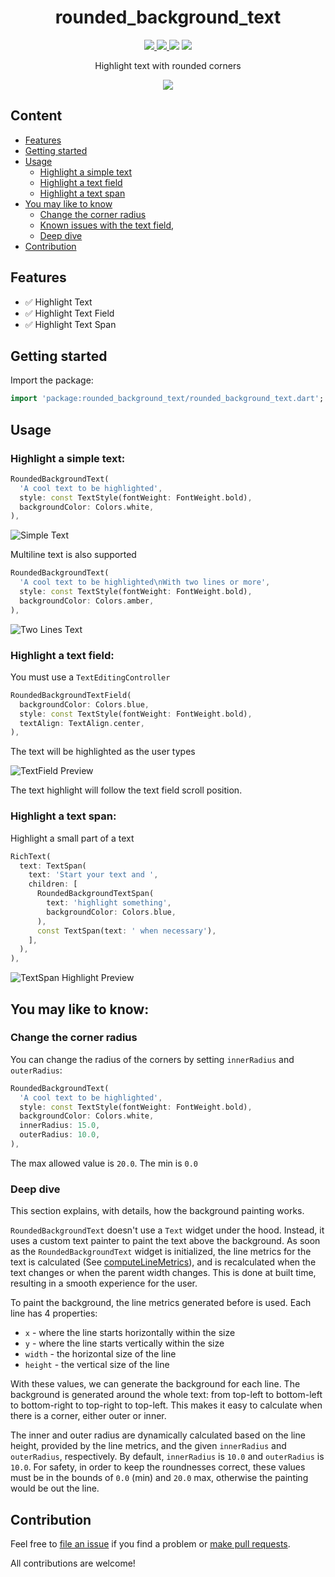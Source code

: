 <div>
  <h1 align="center">rounded_background_text</h1>
  <p align="center" >
    <a title="Discord" href="https://discord.gg/674gpDQUVq">
      <img src="https://img.shields.io/discord/809528329337962516?label=discord&logo=discord" />
    </a>
    <a title="Pub" href="https://pub.dartlang.org/packages/rounded_background_text" >
      <img src="https://img.shields.io/pub/v/rounded_background_text.svg?style=popout&include_prereleases" />
    </a>
    <a title="Github License">
      <img src="https://img.shields.io/github/license/bdlukaa/rounded_background_text" />
    </a>
    <a title="Web Example" href="https://bdlukaa.github.io/rounded_background_text">
      <img src="https://img.shields.io/badge/web-example---?style=flat-square&color=e88d0c" />
    </a>
  </p>
  <p align="center">
  Highlight text with rounded corners
  </p>
</div>

<div align="center">
  <a href="https://bdlukaa.github.io/rounded_background_text">
    <img src="https://github.com/bdlukaa/rounded_background_text/blob/main/assets/showcase.png?raw=true" />
  </a>
</div>

## Content

- [Features](#features)
- [Getting started](#getting-started)
- [Usage](#usage)
  - [Highlight a simple text](#highlight-a-simple-text)
  - [Highlight a text field](#highlight-a-text-field)
  - [Highlight a text span](#highlight-a-text-span)
- [You may like to know](#you-may-like-to-know)
  - [Change the corner radius](#change-the-corner-radius)
  - [Known issues with the text field](#known-issues-with-the-text-field),
  - [Deep dive](#deep-dive)
- [Contribution](#contribution)

## Features

- ✅ Highlight Text
- ✅ Highlight Text Field
- ✅ Highlight Text Span

## Getting started

Import the package:

```dart
import 'package:rounded_background_text/rounded_background_text.dart';
```

## Usage

### Highlight a simple text:

```dart
RoundedBackgroundText(
  'A cool text to be highlighted',
  style: const TextStyle(fontWeight: FontWeight.bold),
  backgroundColor: Colors.white,
),
```

![Simple Text](https://github.com/bdlukaa/rounded_background_text/blob/main/assets/simple_text.png?raw=true)

Multiline text is also supported

```dart
RoundedBackgroundText(
  'A cool text to be highlighted\nWith two lines or more',
  style: const TextStyle(fontWeight: FontWeight.bold),
  backgroundColor: Colors.amber,
),
```

![Two Lines Text](https://github.com/bdlukaa/rounded_background_text/blob/main/assets/two_lines_text.png?raw=true)

### Highlight a text field:

You must use a `TextEditingController`

```dart
RoundedBackgroundTextField(
  backgroundColor: Colors.blue,
  style: const TextStyle(fontWeight: FontWeight.bold),
  textAlign: TextAlign.center,
),
```

The text will be highlighted as the user types

![TextField Preview](https://github.com/bdlukaa/rounded_background_text/blob/main/assets/textfield_preview.gif?raw=true)

The text highlight will follow the text field scroll position.

### Highlight a text span:

Highlight a small part of a text

```dart
RichText(
  text: TextSpan(
    text: 'Start your text and ',
    children: [
      RoundedBackgroundTextSpan(
        text: 'highlight something',
        backgroundColor: Colors.blue,
      ),
      const TextSpan(text: ' when necessary'),
    ],
  ),
),
```

![TextSpan Highlight Preview](https://github.com/bdlukaa/rounded_background_text/blob/main/assets/highlight_text_span.png?raw=true)

## You may like to know:

### Change the corner radius

You can change the radius of the corners by setting `innerRadius` and `outerRadius`:

```dart
RoundedBackgroundText(
  'A cool text to be highlighted',
  style: const TextStyle(fontWeight: FontWeight.bold),
  backgroundColor: Colors.white,
  innerRadius: 15.0,
  outerRadius: 10.0,
),
```

The max allowed value is `20.0`. The min is `0.0`

### Deep dive

This section explains, with details, how the background painting works.

`RoundedBackgroundText` doesn't use a `Text` widget under the hood. Instead, it uses a custom text painter to paint the text above the background. As soon as the `RoundedBackgroundText` widget is initialized, the line metrics for the text is calculated (See [computeLineMetrics](https://api.flutter.dev/flutter/painting/TextPainter/computeLineMetrics.html)), and is recalculated when the text changes or when the parent width changes. This is done at built time, resulting in a smooth experience for the user.

To paint the background, the line metrics generated before is used. Each line has 4 properties:

- `x` - where the line starts horizontally within the size
- `y` - where the line starts vertically within the size
- `width` - the horizontal size of the line
- `height` - the vertical size of the line

With these values, we can generate the background for each line. The background is generated around the whole text: from top-left to bottom-left to bottom-right to top-right to top-left. This makes it easy to calculate when there is a corner, either outer or inner.

The inner and outer radius are dynamically calculated based on the line height, provided by the line metrics, and the given `innerRadius` and `outerRadius`, respectively. By default, `innerRadius` is `10.0` and `outerRadius` is `10.0`. For safety, in order to keep the roundnesses correct, these values must be in the bounds of `0.0` (min) and `20.0` max, otherwise the painting would be out the line.

## Contribution

Feel free to [file an issue](https://github.com/bdlukaa/rounded_background_text/issues/new) if you find a problem or [make pull requests](https://github.com/bdlukaa/rounded_background_text/pulls).

All contributions are welcome!
